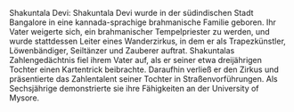 Shakuntala Devi: Shakuntala Devi wurde in der südindischen Stadt Bangalore in eine kannada-sprachige brahmanische Familie geboren. Ihr Vater weigerte sich, ein brahmanischer Tempelpriester zu werden, und wurde stattdessen Leiter eines Wanderzirkus, in dem er als Trapezkünstler, Löwenbändiger, Seiltänzer und Zauberer auftrat. Shakuntalas Zahlengedächtnis fiel ihrem Vater auf, als er seiner etwa dreijährigen Tochter einen Kartentrick beibrachte. Daraufhin verließ er den Zirkus und präsentierte das Zahlentalent seiner Tochter in Straßenvorführungen. Als Sechsjährige demonstrierte sie ihre Fähigkeiten an der University of Mysore.
